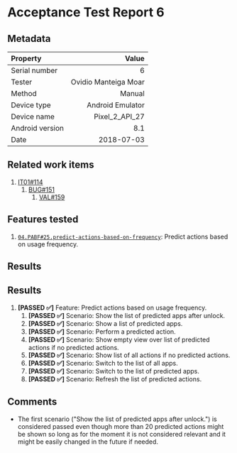 # Acceptance Test Report 6

## Metadata

| Property | Value |
|:--|--:|
| Serial number | 6 |
| Tester | Ovidio Manteiga Moar |
| Method | Manual |
| Device type | Android Emulator |
| Device name | Pixel_2_API_27 |
| Android version | 8.1 |
| Date | 2018-07-03 |

## Related work items

1. [IT01#114](https://lateaint.visualstudio.com/HorusSense/_workitems/edit/114)
    1. [BUG#151](https://lateaint.visualstudio.com/HorusSense/_workitems/edit/151)
        1. [VAL#159](https://lateaint.visualstudio.com/HorusSense/_workitems/edit/159)

## Features tested

1. [`04.PABF#25.predict-actions-based-on-frequency`](../../../AcceptanceTests): Predict actions based on usage frequency.

## Results

## Results

1. **[PASSED ✅]** Feature: Predict actions based on usage frequency.
    1. **[PASSED ✅]** Scenario: Show the list of predicted apps after unlock.
    2. **[PASSED ✅]** Scenario: Show a list of predicted apps.
    3. **[PASSED ✅]** Scenario: Perform a predicted action.
    4. **[PASSED ✅]** Scenario: Show empty view over list of predicted actions if no predicted actions.
    5. **[PASSED ✅]** Scenario: Show list of all actions if no predicted actions.
    6. **[PASSED ✅]** Scenario: Switch to the list of all apps.
    7. **[PASSED ✅]** Scenario: Switch to the list of predicted apps.
    8. **[PASSED ✅]** Scenario: Refresh the list of predicted actions.
    
## Comments

- The first scenario ("Show the list of predicted apps after unlock.") is considered passed even though more than 20 predicted actions might be shown so long as for the moment it is not considered relevant and it might be easily changed in the future if needed.
